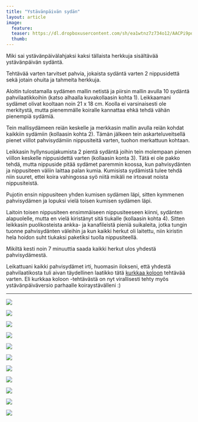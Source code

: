 ```yaml
---
title: "Ystävänpäivän sydän"
layout: article
image:
  feature:
  teaser: https://dl.dropboxusercontent.com/sh/ea1wtnz7z734o12/AACPi9pdbO0-X7zFM_geuZzFa/aktivointi/ystavanpaivan-sydan/DS04759-245px.jpg
  thumb:
---
```


Miki sai ystävänpäivälahjaksi kaksi tällaista herkkuja sisältävää ystävänpäivän sydäntä.

Tehtävää varten tarvitset pahvia, jokaista sydäntä varten 2 nippusidettä sekä jotain ohuita ja tahmeita herkkuja.

Aloitin tulostamalla sydämen mallin netistä ja piirsin mallin avulla 10 sydäntä pahvilaatikkoihin (katso alhaalla kuvakollaasin kohta 1). Leikkaamani sydämet olivat kooltaan noin 21 x 18 cm. Koolla ei varsinaisesti ole merkitystä, mutta pienemmälle koiralle kannattaa ehkä tehdä vähän pienempiä sydämiä.

Tein mallisydämeen reiän keskelle ja merkkasin mallin avulla reiän kohdat kaikkiin sydämiin (kollaasin kohta 2). Tämän jälkeen tein askarteluveitsellä pienet viillot pahvisydämiin nippusiteitä varten, tuohon merkattuun kohtaan.

Leikkasin hyllynsuojakumista 2 pientä sydäntä joihin tein molempaan pienen viillon keskelle nippusidettä varten (kollaasin konta 3). Tätä ei ole pakko tehdä, mutta nippuside pitää sydämet paremmin koossa, kun pahvisydänten ja nippusiteen väliin laittaa palan kumia. Kumisista sydämistä tulee tehdä niin suuret, ettei koira vahingossa syö niitä mikäli ne irtoavat noista nippusiteistä.

Pujotin ensin nippusiteen yhden kumisen sydämen läpi, sitten kymmenen pahvisydämen ja lopuksi vielä toisen kumisen sydämen läpi.

Laitoin toisen nippusiteen ensimmäiseen nippusiteeseen kiinni, sydänten alapuolelle, mutta en vielä kiristänyt sitä tiukalle (kollaasin kohta 4). Sitten leikkasin puolikosteista ankka- ja kanafileistä pieniä suikaleita, jotka tungin tuonne pahvisydänten väleihin ja kun kaikki herkut oli laitettu, niin kiristin hela hoidon suht tiukaksi paketiksi tuolla nippusiteellä.

Mikiltä kesti noin 7 minuuttia saada kaikki herkut ulos yhdestä pahvisydämestä.

Leikattuani kaikki pahvisydämet irti, huomasin ilokseni, että yhdestä pahvilaatikosta tuli aivan täydellinen laatikko tätä [kurkkaa koloon](/aktivointi/kurkkaa-koloon/) tehtävää varten. Eli kurkkaa koloon -tehtävästä on nyt virallisesti tehty myös ystävänpäiväversio parhaalle koiraystävälleni :)

---

[![](https://dl.dropboxusercontent.com/sh/ea1wtnz7z734o12/AABIn8hTKA03oPe3KsHnCtbDa/aktivointi/ystavanpaivan-sydan/DS04772-800px.jpg)](https://dl.dropboxusercontent.com/sh/ea1wtnz7z734o12/AADBaWXVO_lFhl3QZvnztG_ma/aktivointi/ystavanpaivan-sydan/DS04772.jpg)

[![](https://dl.dropboxusercontent.com/sh/ea1wtnz7z734o12/AABIqtX4z-HDw888qcOguLyqa/aktivointi/ystavanpaivan-sydan/DS04779-800px.jpg)](https://dl.dropboxusercontent.com/sh/ea1wtnz7z734o12/AADoWFcVJkyXRuruqk2PwWQIa/aktivointi/ystavanpaivan-sydan/DS04779.jpg)

[![](https://dl.dropboxusercontent.com/sh/ea1wtnz7z734o12/AADw8lQ8sHfGEBqfSw11CZrja/aktivointi/ystavanpaivan-sydan/DS04813-800px.jpg)](https://dl.dropboxusercontent.com/sh/ea1wtnz7z734o12/AACqexyAOb9sqppTGSeVHnOxa/aktivointi/ystavanpaivan-sydan/DS04813.jpg)

[![](https://dl.dropboxusercontent.com/sh/ea1wtnz7z734o12/AADMYVs1sA1DvKUrGc501GTza/aktivointi/ystavanpaivan-sydan/DS04904-800px.jpg)](https://dl.dropboxusercontent.com/sh/ea1wtnz7z734o12/AACZmnQE7a4J14HeK9LtIxWPa/aktivointi/ystavanpaivan-sydan/DS04904.jpg)

[![](https://dl.dropboxusercontent.com/sh/ea1wtnz7z734o12/AADxoLf4wHmVs1h7spjWk19Ga/aktivointi/ystavanpaivan-sydan/DS04910-800px.jpg)](https://dl.dropboxusercontent.com/sh/ea1wtnz7z734o12/AACf6roQbz5h2GX0Z-F5WRSZa/aktivointi/ystavanpaivan-sydan/DS04910.jpg)

[![](https://dl.dropboxusercontent.com/sh/ea1wtnz7z734o12/AAArQovHNmhk25zHyWnlFf1Ua/aktivointi/ystavanpaivan-sydan/DS05004-800px.jpg)](https://dl.dropboxusercontent.com/sh/ea1wtnz7z734o12/AACSskc7NaB-ALb1j05CEfNha/aktivointi/ystavanpaivan-sydan/DS05004.jpg)

[![](https://dl.dropboxusercontent.com/sh/ea1wtnz7z734o12/AAA2V2f7uJHfImpEZJwEJqfva/aktivointi/ystavanpaivan-sydan/DS05109-800px.jpg)](https://dl.dropboxusercontent.com/sh/ea1wtnz7z734o12/AACEYyRko7nEVfQD2-wKVqXLa/aktivointi/ystavanpaivan-sydan/DS05109.jpg)

[![](https://dl.dropboxusercontent.com/sh/ea1wtnz7z734o12/AAC5J4n1ipanj-lxN-yut6_Oa/aktivointi/ystavanpaivan-sydan/DS05163-800px.jpg)](https://dl.dropboxusercontent.com/sh/ea1wtnz7z734o12/AACwt7ff7nQpAu_TmNyp7qnRa/aktivointi/ystavanpaivan-sydan/DS05163.jpg)

[![](https://dl.dropboxusercontent.com/sh/ea1wtnz7z734o12/AAC3oQAlN-aI-QR6-polI9P0a/aktivointi/ystavanpaivan-sydan/DS05239-800px.jpg)](https://dl.dropboxusercontent.com/sh/ea1wtnz7z734o12/AACC4zK5ep8oi7EpOFC0KVZJa/aktivointi/ystavanpaivan-sydan/DS05239.jpg)

[![](https://dl.dropboxusercontent.com/sh/ea1wtnz7z734o12/AAB9ZtjmsfhOyxGFe_-AGvnCa/aktivointi/ystavanpaivan-sydan/sydankollaasi-800px.jpg)](https://dl.dropboxusercontent.com/sh/ea1wtnz7z734o12/AAAksX-TqhkRMhAReWULXrNZa/aktivointi/ystavanpaivan-sydan/sydankollaasi.jpg)

[![](https://dl.dropboxusercontent.com/sh/ea1wtnz7z734o12/AAC-ZMdMjGZxFcKG84hi-TDha/aktivointi/ystavanpaivan-sydan/DS04759-800px.jpg)](https://dl.dropboxusercontent.com/sh/ea1wtnz7z734o12/AADKzr2F93ezsP-jMM2SWC7Ra/aktivointi/ystavanpaivan-sydan/DS04759.jpg)
